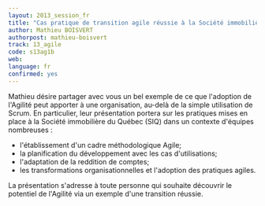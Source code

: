 ```yaml
---
layout: 2013_session_fr
title: "Cas pratique de transition agile réussie à la Société immobilière du Québec"
author: Mathieu BOISVERT
authorpost: mathieu-boisvert
track: 13_agile
code: s13ag1b
web: 
language: fr
confirmed: yes
---
```


Mathieu désire partager avec vous un bel exemple de ce que l'adoption de l'Agilité peut apporter à une organisation, au-delà de la simple utilisation de Scrum. En particulier, leur présentation portera sur les pratiques mises en place à la Société immobilière du Québec (SIQ) dans un contexte d'équipes nombreuses :

* l'établissement d'un cadre méthodologique Agile;
* la planification du développement avec les cas d'utilisations;
* l'adaptation de la reddition de comptes;
* les transformations organisationnelles et l'adoption des pratiques agiles.

La présentation s'adresse à toute personne qui souhaite découvrir le potentiel de l'Agilité via un exemple d'une transition réussie.